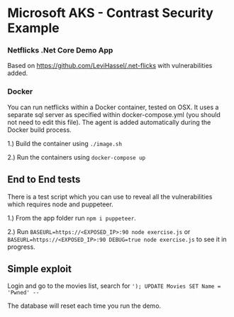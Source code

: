 # Microsoft AKS - Contrast Security Example 

### Netflicks .Net Core Demo App

Based on https://github.com/LeviHassel/.net-flicks with vulnerabilities added.

### Docker

You can run netflicks within a Docker container, tested on OSX. It uses a separate sql server as specified within docker-compose.yml (you should not need to edit this file). The agent is added automatically during the Docker build process.

1.) Build the container using `./image.sh`

2.) Run the containers using `docker-compose up`


## End to End tests

There is a test script which you can use to reveal all the vulnerabilities which requires node and puppeteer.

1.) From the app folder run `npm i puppeteer`.

2.) Run `BASEURL=https://<EXPOSED_IP>:90 node exercise.js` or `BASEURL=https://<EXPOSED_IP>:90 DEBUG=true node exercise.js` to see it in progress.


## Simple exploit

Login and go to the movies list, search for `'); UPDATE Movies SET Name = 'Pwned' --`

The database will reset each time you run the demo.
